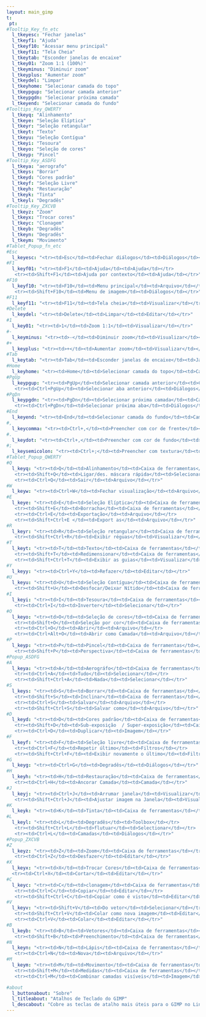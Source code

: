 ```yaml
---
layout: main_gimp
t:
 pt:
#Tooltip_Key_fn_etc
  l_tkeyesc: "Fechar janelas"
  l_tkeyf1: "Ajuda"
  l_tkeyf10: "Acessar menu principal"
  l_tkeyf11: "Tela Cheia"
  l_tkeytab: "Esconder janelas de encaixe"
  l_tkey01: "Zoom 1:1 (100%)"
  l_tkeyminus: "Diminuir zoom"
  l_tkeyplus: "Aumentar zoom"
  l_tkeydel: "Limpar"
  l_tkeyhome: "Selecionar camada do topo"
  l_tkeypgup: "Selecionar camada anterior"
  l_tkeypgdn: "Selecionar próxima camada"
  l_tkeyend: "Selecionar camada do fundo"
#Tooltips_Key_QWERTY
  l_tkeyq: "Alinhamento"
  l_tkeye: "Seleção Elíptica"
  l_tkeyr: "Seleção retangular"
  l_tkeyt: "Texto"
  l_tkeyu: "Seleção Contígua"
  l_tkeyi: "Tesoura"
  l_tkeyo: "Seleção de cores"
  l_tkeyp: "Pincel"
#Tooltip_Key_ASDFG
  l_tkeya: "aerografo"
  l_tkeys: "Borrar"
  l_tkeyd: "Cores padrão"
  l_tkeyf: "Seleção Livre"
  l_tkeyh: "Restauração"
  l_tkeyk: "Tinta"
  l_tkeyl: "Degradês"
#Tooltip_Key_ZXCVB
  l_tkeyz: "Zoom"
  l_tkeyx: "Trocar cores"
  l_tkeyc: "Clonagem"
  l_tkeyb: "Degradês"
  l_tkeyn: "Degradês"
  l_tkeym: "Movimento"
#Tablet_Popup_fn_etc
#Esc
  l_keyesc: "<tr><td>Esc</td><td>Fechar diálogos</td><td>Diálogos</td></tr>"
#F1
  l_keyf01: "<tr><td>F1</td><td>Ajuda</td><td>Ajuda</td></tr>
   <tr><td>Shift+F1</td><td>Ajuda por contexto</td><td>Ajuda</td></tr>"
#F10
  l_keyf10: "<tr><td>F10</td><td>Menu principal</td><td>Arquivo</td></tr>
   <tr><td>Shift+F10</td><td>Menu de imagem</td><td>Diálogos</td></tr>"
#F11
  l_keyf11: "<tr><td>F11</td><td>Tela cheia</td><td>Visualizar</td></tr>"
#Delete
  l_keydel: "<tr><td>Delete</td><td>Limpar</td><td>Editar</td></tr>"
#1
  l_key01: "<tr><td>1</td><td>Zoom 1:1</td><td>Visualizar</td></tr>"
#-
  l_keyminus: "<tr><td>-</td><td>Diminuir zoom</td><td>Visualizar</td></tr>"
#+
  l_keyplus: "<tr><td>+</td><td>Aumentar zoom</td><td>Visualizar</td></tr>"
#Tab
  l_keytab: "<tr><td>Tab</td><td>Esconder janelas de encaixe</td><td>Janelas</td></tr>"
#Home
  l_keyhome: "<tr><td>Home</td><td>Selecionar camada do topo</td><td>Camadas</td></tr>"
#PgUp
  l_keypgup: "<tr><td>PgUp</td><td>Selecionar camada anterior</td><td>Camadas</td></tr>
   <tr><td>Ctrl+PgUp</td><td>Selecionar aba anterior</td><td>Diálogos</td></tr>"
#PgDn
  l_keypgdn: "<tr><td>PgDn</td><td>Selecionar próxima camada</td><td>Camadas</td></tr>
   <tr><td>Ctrl+PgDn</td><td>Selecionar próxima aba</td><td>Diálogos</td></tr>"
#End
  l_keyend: "<tr><td>End</td><td>Selecionar camada do fundo</td><td>Camadas</td></tr>"
#,
  l_keycomma: "<tr><td>Ctrl+,</td><td>Preencher com cor de frente</td><td>Editar</td></tr>"
#.
  l_keydot: "<tr><td>Ctrl+,</td><td>Preencher com cor de fundo</td><td>Editar</td></tr>"
#;
  l_keysemicolon: "<tr><td>Ctrl+;</td><td>Preencher com textura</td><td>Editar</td></tr>"
#Tablet_Popup_QWERTY
#Q
  l_keyq: "<tr><td>Q</td><td>Alinhamento</td><td>Caixa de ferramentas</td></tr>
   <tr><td>Shift+Q</td><td>Ligar/des. máscara rápida</td><td>Selecionar</td></tr>	
   <tr><td>Ctrl+Q</td><td>Sair</td><td>Arquivo</td></tr>"
#W
  l_keyw: "<tr><td>Ctrl+W</td><td>Fechar visualização</td><td>Arquivo</td></tr>"
#E
  l_keye: "<tr><td>E</td><td>Seleção Elíptica</td><td>Caixa de ferramentas</td></tr>
   <tr><td>Shift+E</td><td>Borracha</td><td>Caixa de ferramentas</td></tr>
   <tr><td>Ctrl+E</td><td>Exportação</td><td>Arquivo</td></tr>
   <tr><td>Shift+Ctrl+E </td><td>Export as</td><td>Arquivo</td></tr>"
#R
  l_keyr: "<tr><td>R</td><td>Seleção retangular</td><td>Caixa de ferramentas</td></tr>
   <tr><td>Shift+Ctrl+R</td><td>Exibir réguas</td><td>Visualizar</td></tr>"
#T
  l_keyt: "<tr><td>T</td><td>Texto</td><td>Caixa de ferramentas</td></tr>
   <tr><td>Shift+T</td><td>Redimensionar</td><td>Caixa de ferramentas</td></tr>
   <tr><td>Shift+Ctrl+T</td><td>Exibir as guias</td><td>Visualizar</td></tr>"
#Y
  l_keyy: "<tr><td>Ctrl+Y</td><td>Refazer</td><td>Editar</td></tr>"
#U
  l_keyu: "<tr><td>U</td><td>Seleção Contígua</td><td>Caixa de ferramentas</td></tr>
   <tr><td>Shift+U</td><td>Desfocar/Deixar Nítido</td><td>Caixa de ferramentas</td></tr>"
#I
  l_keyi: "<tr><td>I</td><td>Tesoura</td><td>Caixa de ferramentas</td></tr>
   <tr><td>Ctrl+I</td><td>Inverter</td><td>Selecionar</td></tr>"
#O
  l_keyo: "<tr><td>O</td><td>Seleção de cores</td><td>Caixa de ferramentas</td></tr>
   <tr><td>Shift+O</td><td>Seleção por cor</td><td>Caixa de ferramentas</td></tr>
   <tr><td>Ctrl+O</td><td>Abrir</td><td>Arquivo</td></tr>
   <tr><td>Ctrl+Alt+O</td><td>Abrir como Camada</td><td>Arquivo</td></tr>"
#P
  l_keyp: "<tr><td>P</td><td>Pincel</td><td>Caixa de ferramentas</td></tr>
   <tr><td>Shift+P</td><td>Perspectiva</td><td>Caixa de ferramentas</td></tr>"
#Popup_ASDFG
#A
  l_keya: "<tr><td>A</td><td>Aerográfo</td><td>Caixa de ferramentas</td></tr>
   <tr><td>Ctrl+A</td><td>Tudo</td><td>Selecionar</td></tr>	
   <tr><td>Shift+Ctrl+A</td><td>Nada</td><td>Selecionar</td></tr>"
#S
  l_keys: "<tr><td>S</td><td>Borrar</td><td>Caixa de ferramentas</td></tr>
   <tr><td>Shift+S</td><td>Inclinar</td><td>Caixa de ferramentas</td></tr>
   <tr><td>Ctrl+S</td><td>Salvar</td><td>Arquivo</td></tr>
   <tr><td>Shift+Ctrl+S</td><td>Salvar como</td><td>Arquivo</td></tr>"
#D
  l_keyd: "<tr><td>D</td><td>Cores padrão</td><td>Caixa de ferramentas</td></tr>	
   <tr><td>Shift+D</td><td>Sub-exposição  / Super-exposição</td><td>Caixa de ferramentas</td></tr>	
   <tr><td>Ctrl+D</td><td>Duplicar</td><td>Imagem</td></tr>"
#F
  l_keyf: "<tr><td>F</td><td>Seleção livre</td><td>Caixa de ferramentas</td></tr>	
   <tr><td>Ctrl+F</td><td>Repetir último</td><td>Filtros</td></tr>	
   <tr><td>Shift+Ctrl+F</td><td>Exibir novamente o último</td><td>Filtros</td></tr>"
#G
  l_keyg: "<tr><td>Ctrl+G</td><td>Degradês</td><td>Diálogos</td></tr>"
#H
  l_keyh: "<tr><td>H</td><td>Restauração</td><td>Caixa de ferramentas</td></tr>
   <tr><td>Ctrl+H</td><td>Ancorar Camada</td><td>Camada</td></tr>"
#J
  l_keyj: "<tr><td>Ctrl+J</td><td>Arrumar janela</td><td>Visualizar</td></tr>
   <tr><td>Shift+­Ctrl+J</td><td>Ajustar imagem na Janela</td><td>Visualizar</td></tr>"
#K
  l_keyk: "<tr><td>K</td><td>Tinta</td><td>Caixa de ferramentas</td></tr>"	
#L
  l_keyl: "<tr><td>L</td><td>Degradês</td><td>Toolbox</td></tr>
   <tr><td>Shift+Ctrl+L</td><td>flutuar</td><td>Selectionar</td></tr>
   <tr><td>Ctrl+L</td><td>Camadas</td><td>Diálogos</td></tr>"
#Popup_ZXCVB
#Z
  l_keyz: "<tr><td>Z</td><td>Zoom</td><td>Caixa de ferramentas</td></tr>
   <tr><td>Ctrl+Z</td><td>Desfazer</td><td>Editar</td></tr>"
#X
  l_keyx: "<tr><td>X</td><td>Trocar Cores</td><td>Caixa de ferramentas</td></tr>
  <tr><td>Ctrl+X</td><td>Cortar</td><td>Editar</td></tr>"
#C
  l_keyc: "<tr><td>C</td><td>clonagem</td><td>Caixa de ferramentas</td></tr>
   <tr><td>Ctrl+C</td><td>Copiar</td><td>Editar</td></tr>
   <tr><td>Shift+Ctrl+C</td><td>Copiar como é visto</td><td>Editar</td></tr>"
#V
  l_keyv: "<tr><td>Shift+V</td><td>Do vetor</td><td>Selecionar</td></tr>
   <tr><td>Shift+Ctrl+V</td><td>Colar como nova imagem</td><td>Editar</td></tr>
   <tr><td>Ctrl+V</td><td>Colar</td><td>Editar</td></tr>"
#B
  l_keyb: "<tr><td>B</td><td>Vetores</td><td>Caixa de ferramentas</td></tr>
   <tr><td>Shift+B</td><td>Preenchimento</td><td>Caixa de ferramentas</td></tr>"
#N
  l_keyn: "<tr><td>N</td><td>Lápis</td><td>Caixa de ferramentas</td></tr>
   <tr><td>Ctrl+N</td><td>Nova</td><td>Arquivo</td></tr>"
#M
  l_keym: "<tr><td>M</td><td>Movimento</td><td>Caixa de ferramentas</td></tr>
   <tr><td>Shift+M</td><td>Medidas</td><td>Caixa de ferramentas</td></tr>
   <tr><td>Ctrl+M</td><td>Combinar camadas visíveis</td><td>Imagem</td></tr>"

#about
  l_buttonabout: "Sobre"
  l_titleabout: "Atalhos de Teclado do GIMP"
  l_descabout: "Cobre as teclas de atalho mais úteis para o GIMP no Linux. Todas as teclas podem ser atribuídas individualmente em: Editar / Preferências / interface / atalhos de teclado."
---
```



